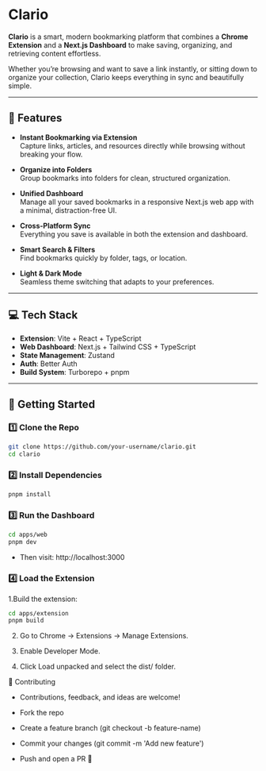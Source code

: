 # Clario

**Clario** is a smart, modern bookmarking platform that combines a **Chrome Extension** and a **Next.js Dashboard** to make saving, organizing, and retrieving content effortless.

Whether you’re browsing and want to save a link instantly, or sitting down to organize your collection, Clario keeps everything in sync and beautifully simple.

---

## 🌟 Features

- **Instant Bookmarking via Extension**  
  Capture links, articles, and resources directly while browsing without breaking your flow.

- **Organize into Folders**  
  Group bookmarks into folders for clean, structured organization.

- **Unified Dashboard**  
  Manage all your saved bookmarks in a responsive Next.js web app with a minimal, distraction-free UI.

- **Cross-Platform Sync**  
  Everything you save is available in both the extension and dashboard.

- **Smart Search & Filters**  
  Find bookmarks quickly by folder, tags, or location.

- **Light & Dark Mode**  
  Seamless theme switching that adapts to your preferences.

---

## 💻 Tech Stack

- **Extension**: Vite + React + TypeScript
- **Web Dashboard**: Next.js + Tailwind CSS + TypeScript
- **State Management**: Zustand
- **Auth**: Better Auth
- **Build System**: Turborepo + pnpm

---

## 🚀 Getting Started

### 1️⃣ Clone the Repo

```bash
git clone https://github.com/your-username/clario.git
cd clario
```

### 2️⃣ Install Dependencies

```bash
pnpm install
```

### 3️⃣ Run the Dashboard

```bash
cd apps/web
pnpm dev
```

- Then visit: http://localhost:3000

### 4️⃣ Load the Extension

1.Build the extension:

```bash
cd apps/extension
pnpm build
```

2. Go to Chrome → Extensions → Manage Extensions.

3. Enable Developer Mode.

4. Click Load unpacked and select the dist/ folder.

🤝 Contributing

- Contributions, feedback, and ideas are welcome!

- Fork the repo

- Create a feature branch (git checkout -b feature-name)

- Commit your changes (git commit -m 'Add new feature')

- Push and open a PR 🚀

